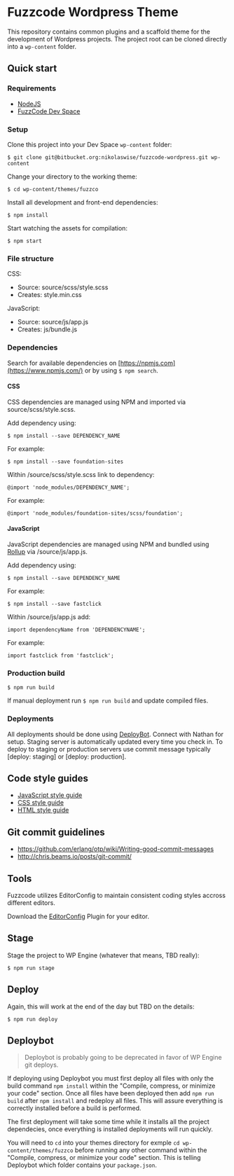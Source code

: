 # Fuzzcode Wordpress Theme

This repository contains common plugins and a scaffold theme for the development of Wordpress projects. The project root can be cloned directly into a `wp-content` folder. 

## Quick start

### Requirements

* [NodeJS](http://nodejs.org/)
* [FuzzCode Dev Space](#)

### Setup

Clone this project into your Dev Space `wp-content` folder:

```
$ git clone git@bitbucket.org:nikolaswise/fuzzcode-wordpress.git wp-content
```

Change your directory to the working theme:

```
$ cd wp-content/themes/fuzzco
```

Install all development and front-end dependencies:

```
$ npm install
```

Start watching the assets for compilation:

```
$ npm start
```

### File structure

CSS:

* Source: source/scss/style.scss
* Creates: style.min.css

JavaScript:

* Source: source/js/app.js
* Creates: js/bundle.js

### Dependencies

Search for available dependencies on [https://npmjs.com](https://www.npmjs.com/) or by using `$ npm search`.

#### CSS

CSS dependencies are managed using NPM and imported via source/scss/style.scss.

Add dependency using:

```
$ npm install --save DEPENDENCY_NAME
```

For example:

```
$ npm install --save foundation-sites
```

Within /source/scss/style.scss link to dependency:

```
@import 'node_modules/DEPENDENCY_NAME';
```

For example:

```
@import 'node_modules/foundation-sites/scss/foundation';
```

#### JavaScript

JavaScript dependencies are managed using NPM and bundled using [Rollup](https://rollupjs.org/) via /source/js/app.js.

Add dependency using:

```
$ npm install --save DEPENDENCY_NAME
```

For example:

```
$ npm install --save fastclick
```

Within /source/js/app.js add:

```
import dependencyName from 'DEPENDENCYNAME';
```

For example:

```
import fastclick from 'fastclick';
```

### Production build

```
$ npm run build
```

If manual deployment run `$ npm run build` and update compiled files.

### Deployments

All deployments should be done using [DeployBot](https://deploybot.com/). Connect with Nathan for setup. Staging server is automatically updated every time you check in. To deploy to staging or production servers use commit message typically [deploy: staging] or [deploy: production].

## Code style guides

* [JavaScript style guide](https://bitbucket.org/fuzzco/fuzzcode/wiki/JavaScript%20Style%20Guide)
* [CSS style guide](https://bitbucket.org/fuzzco/fuzzcode/wiki/CSS%20Style%20Guide)
* [HTML style guide](https://bitbucket.org/fuzzco/fuzzcode/wiki/HTML%20Style%20Guide)

## Git commit guidelines

* https://github.com/erlang/otp/wiki/Writing-good-commit-messages
* http://chris.beams.io/posts/git-commit/

## Tools

Fuzzcode utilizes EditorConfig to maintain consistent coding styles accross different editors.

Download the [EditorConfig](http://editorconfig.org/) Plugin for your editor.

## Stage

Stage the project to WP Engine (whatever that means, TBD really):

```
$ npm run stage
```

## Deploy

Again, this will work at the end of the day but TBD on the details:

```
$ npm run deploy
```

## Deploybot

> Deploybot is probably going to be deprecated in favor of WP Engine git deploys.

If deploying using Deploybot you must first deploy all files with only the build command ```npm install``` within the "Compile, compress, or minimize your code" section. Once all files have been deployed then add ```npm run build``` after ```npm install``` and redeploy all files. This will assure everything is correctly installed before a build is performed.

The first deployment will take some time while it installs all the project dependecies, once everything is installed deployments will run quickly.

You will need to ```cd``` into your themes directory for exmple ```cd wp-content/themes/fuzzco``` before running any other command within the "Compile, compress, or minimize your code" section. This is telling Deploybot which folder contains your ```package.json```.
